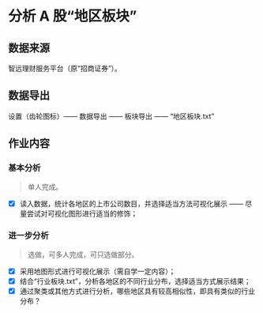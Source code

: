 # 分析 A 股“地区板块”

## 数据来源

智远理财服务平台（原“招商证券”）。

## 数据导出

设置（齿轮图标）—— 数据导出 —— 板块导出 —— “地区板块.txt”

## 作业内容

### 基本分析

> 单人完成。

- [x] 读入数据，统计各地区的上市公司数目，并选择适当方法可视化展示 —— 尽量尝试对可视化图形进行适当的修饰；

### 进一步分析

> 选做，可多人完成，可只选做部分。

- [x] 采用地图形式进行可视化展示（需自学一定内容）；
- [x] 结合“行业板块.txt”，分析各地区的不同行业分布，选择适当方式展示结果；
- [x] 通过聚类或其他方式进行分析，哪些地区具有较高相似性，即具有类似的行业分布？
